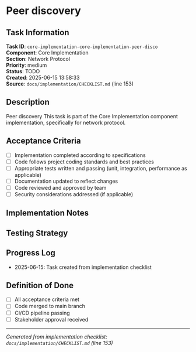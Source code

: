 # Peer discovery

## Task Information

**Task ID**: `core-implementation-core-implementation-peer-disco`  
**Component**: Core Implementation  
**Section**: Network Protocol  
**Priority**: medium  
**Status**: TODO  
**Created**: 2025-06-15 13:58:33  
**Source**: `docs/implementation/CHECKLIST.md` (line 153)  

## Description

Peer discovery
This task is part of the Core Implementation component implementation, specifically for network protocol.

## Acceptance Criteria

- [ ] Implementation completed according to specifications
- [ ] Code follows project coding standards and best practices
- [ ] Appropriate tests written and passing (unit, integration, performance as applicable)
- [ ] Documentation updated to reflect changes
- [ ] Code reviewed and approved by team
- [ ] Security considerations addressed (if applicable)

## Implementation Notes

<!-- Add specific implementation notes, design decisions, or technical requirements here -->

## Testing Strategy

<!-- Describe the testing approach for this task -->

## Progress Log

<!-- Add progress updates here -->
- 2025-06-15: Task created from implementation checklist

## Definition of Done

- [ ] All acceptance criteria met
- [ ] Code merged to main branch
- [ ] CI/CD pipeline passing
- [ ] Stakeholder approval received

---

*Generated from implementation checklist: `docs/implementation/CHECKLIST.md` (line 153)*
